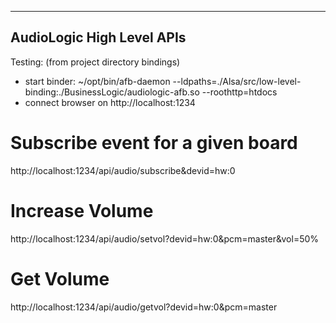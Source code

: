 ------------------------------------------------------------------------
   AudioLogic High Level APIs
------------------------------------------------------------------------

Testing: (from project directory bindings)
 * start binder:  ~/opt/bin/afb-daemon --ldpaths=./Alsa/src/low-level-binding:./BusinessLogic/audiologic-afb.so --roothttp=htdocs
 * connect browser on http://localhost:1234

 # Subscribe event for a given board
 http://localhost:1234/api/audio/subscribe&devid=hw:0

 # Increase Volume
 http://localhost:1234/api/audio/setvol?devid=hw:0&pcm=master&vol=50%

 # Get Volume
 http://localhost:1234/api/audio/getvol?devid=hw:0&pcm=master

 